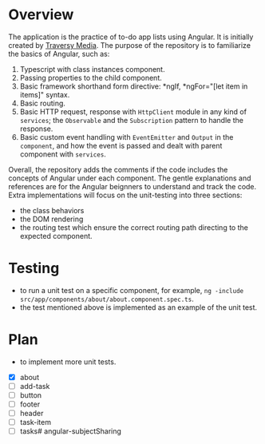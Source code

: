 # Overview
The application is the practice of to-do app lists using Angular. It is initially created by [Traversy Media](https://www.youtube.com/watch?v=3dHNOWTI7H8&ab_channel=TraversyMedia). The purpose of the repository is to familiarize the basics of Angular, such as:
1. Typescript with class instances component.
2. Passing properties to the child component.
3. Basic framework shorthand form directive: *ngIf, *ngFor="[let item in items]" syntax.
4. Basic routing.
5. Basic HTTP request, response with `HttpClient` module in any kind of `services`; the `Observable` and the `Subscription` pattern to handle the response.
6. Basic custom event handling with `EventEmitter` and `Output` in the `component`, and how the event is passed and dealt with parent component with `services`.

Overall, the repository adds the comments if the code includes the concepts of Angular under each component. The gentle explanations and references are for the Angular beignners to understand and track the code. Extra implementations will focus on the unit-testing into three sections:
- the class behaviors
- the DOM rendering
- the routing test which ensure the correct routing path directing to the expected component.

# Testing
- to run a unit test on a specific component, for example, `ng -include src/app/components/about/about.component.spec.ts`.
- the test mentioned above is implemented as an example of the unit test.

# Plan
- to implement more unit tests.
- [x] about
- [ ] add-task
- [ ] button
- [ ] footer
- [ ] header
- [ ] task-item
- [ ] tasks# angular-subjectSharing
